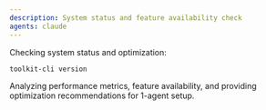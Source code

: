 ```yaml
---
description: System status and feature availability check
agents: claude
---
```


Checking system status and optimization:

`toolkit-cli version`

Analyzing performance metrics, feature availability, and providing optimization recommendations for 1-agent setup.
